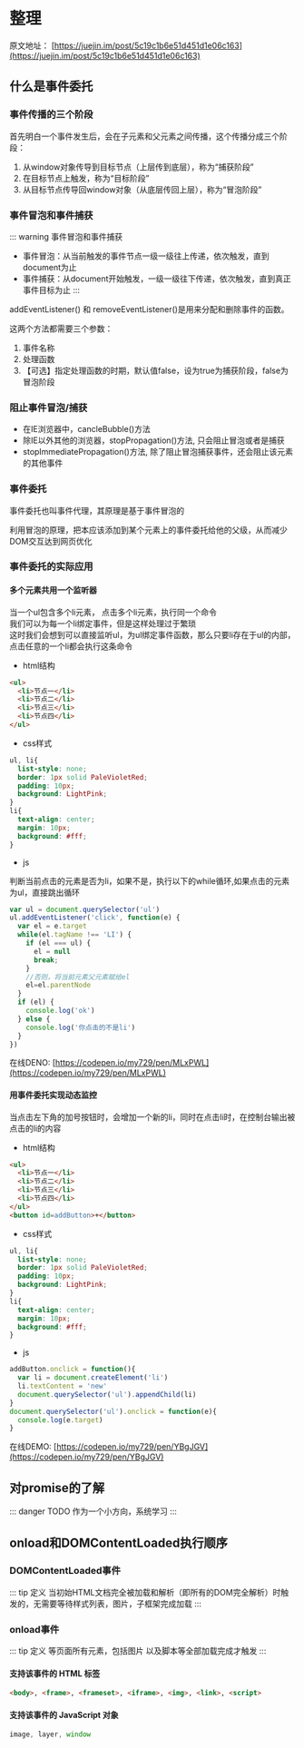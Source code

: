# 整理

原文地址： [https://juejin.im/post/5c19c1b6e51d451d1e06c163](https://juejin.im/post/5c19c1b6e51d451d1e06c163)

## 什么是事件委托

### 事件传播的三个阶段

首先明白一个事件发生后，会在子元素和父元素之间传播，这个传播分成三个阶段：

  1. 从window对象传导到目标节点（上层传到底层），称为“捕获阶段”
  2. 在目标节点上触发，称为“目标阶段”
  3. 从目标节点传导回window对象（从底层传回上层），称为“冒泡阶段”

### 事件冒泡和事件捕获

::: warning 事件冒泡和事件捕获
* 事件冒泡：从当前触发的事件节点一级一级往上传递，依次触发，直到document为止
* 事件捕获：从document开始触发，一级一级往下传递，依次触发，直到真正事件目标为止
:::

addEventListener() 和 removeEventListener()是用来分配和删除事件的函数。

这两个方法都需要三个参数：
  1. 事件名称
  2. 处理函数
  3. 【可选】指定处理函数的时期，默认值false，设为true为捕获阶段，false为冒泡阶段

### 阻止事件冒泡/捕获

* 在IE浏览器中，cancleBubble()方法
* 除IE以外其他的浏览器，stopPropagation()方法, 只会阻止冒泡或者是捕获
* stopImmediatePropagation()方法, 除了阻止冒泡捕获事件，还会阻止该元素的其他事件

### 事件委托

事件委托也叫事件代理，其原理是基于事件冒泡的

利用冒泡的原理，把本应该添加到某个元素上的事件委托给他的父级，从而减少DOM交互达到网页优化

### 事件委托的实际应用

#### 多个元素共用一个监听器

当一个ul包含多个li元素， 点击多个li元素，执行同一个命令   
我们可以为每一个li绑定事件，但是这样处理过于繁琐  
这时我们会想到可以直接监听ul，为ul绑定事件函数，那么只要li存在于ul的内部，点击任意的一个li都会执行这条命令

* html结构
```html
<ul>
  <li>节点一</li>
  <li>节点二</li>
  <li>节点三</li>
  <li>节点四</li>
</ul>
```
* css样式
```css
ul, li{
  list-style: none;
  border: 1px solid PaleVioletRed;
  padding: 10px;
  background: LightPink;
}
li{
  text-align: center;
  margin: 10px;
  background: #fff;
}
```

* js

判断当前点击的元素是否为li，如果不是，执行以下的while循环,如果点击的元素为ul，直接跳出循环

```js
var ul = document.querySelector('ul')
ul.addEventListener('click', function(e) {
  var el = e.target
  while(el.tagName !== 'LI') {
    if (el === ul) {
      el = null
      break;
    }
    //否则，将当前元素父元素赋给el
    el=el.parentNode
  }
  if (el) {
    console.log('ok')
  } else {
    console.log('你点击的不是li')
  }
})
```
在线DENO: [https://codepen.io/my729/pen/MLxPWL](https://codepen.io/my729/pen/MLxPWL)

#### 用事件委托实现动态监控

当点击左下角的加号按钮时，会增加一个新的li，同时在点击li时，在控制台输出被点击的li的内容

* html结构
```html
<ul>
  <li>节点一</li>
  <li>节点二</li>
  <li>节点三</li>
  <li>节点四</li>
</ul>
<button id=addButton>+</button>
```
* css样式
```css
ul, li{
  list-style: none;
  border: 1px solid PaleVioletRed;
  padding: 10px;
  background: LightPink;
}
li{
  text-align: center;
  margin: 10px;
  background: #fff;
}
```
* js
```js
addButton.onclick = function(){
  var li = document.createElement('li')
  li.textContent = 'new' 
  document.querySelector('ul').appendChild(li)
}
document.querySelector('ul').onclick = function(e){
  console.log(e.target)
}
```
在线DEMO: [https://codepen.io/my729/pen/YBgJGV](https://codepen.io/my729/pen/YBgJGV)

## 对promise的了解

::: danger TODO
作为一个小方向，系统学习
:::

## onload和DOMContentLoaded执行顺序

### DOMContentLoaded事件

::: tip 定义
当初始HTML文档完全被加载和解析（即所有的DOM完全解析）时触发的，无需要等待样式列表，图片，子框架完成加载
:::

### onload事件

::: tip 定义
等页面所有元素，包括图片 以及脚本等全部加载完成才触发
:::

#### 支持该事件的 HTML 标签
```html
<body>, <frame>, <frameset>, <iframe>, <img>, <link>, <script>
```

#### 支持该事件的 JavaScript 对象
```js
image, layer, window
```